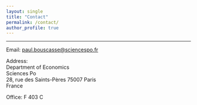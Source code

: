 ```yaml
---
layout: single
title: "Contact"
permalink: /contact/
author_profile: true
---
```

<hr />

Email: [paul.bouscasse@sciencespo.fr](mailto:paul.bouscasse@sciencespo.fr)

Address:  
Department of Economics  
Sciences Po  
28, rue des Saints-Pères
75007 Paris  
France  

Office: F 403 C  
